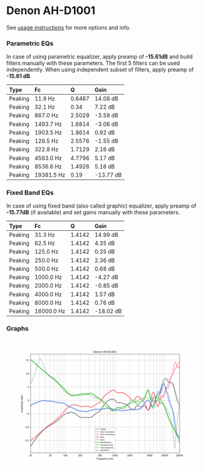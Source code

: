 # Denon AH-D1001
See [usage instructions](https://github.com/jaakkopasanen/AutoEq#usage) for more options and info.

### Parametric EQs
In case of using parametric equalizer, apply preamp of **-15.61dB** and build filters manually
with these parameters. The first 5 filters can be used independently.
When using independent subset of filters, apply preamp of **-15.61 dB**.

| Type    | Fc         |      Q | Gain      |
|:--------|:-----------|:-------|:----------|
| Peaking | 11.9 Hz    | 0.6487 | 14.08 dB  |
| Peaking | 32.1 Hz    | 0.34   | 7.22 dB   |
| Peaking | 867.0 Hz   | 2.5029 | -3.59 dB  |
| Peaking | 1493.7 Hz  | 1.6814 | -3.06 dB  |
| Peaking | 1903.5 Hz  | 1.8614 | 0.92 dB   |
| Peaking | 126.5 Hz   | 2.5576 | -1.55 dB  |
| Peaking | 322.8 Hz   | 1.7129 | 2.16 dB   |
| Peaking | 4563.0 Hz  | 4.7796 | 5.17 dB   |
| Peaking | 8536.6 Hz  | 1.4926 | 5.16 dB   |
| Peaking | 19381.5 Hz | 0.19   | -13.77 dB |

### Fixed Band EQs
In case of using fixed band (also called graphic) equalizer, apply preamp of **-15.77dB**
(if available) and set gains manually with these parameters.

| Type    | Fc         |      Q | Gain      |
|:--------|:-----------|:-------|:----------|
| Peaking | 31.3 Hz    | 1.4142 | 14.99 dB  |
| Peaking | 62.5 Hz    | 1.4142 | 4.35 dB   |
| Peaking | 125.0 Hz   | 1.4142 | 0.35 dB   |
| Peaking | 250.0 Hz   | 1.4142 | 2.36 dB   |
| Peaking | 500.0 Hz   | 1.4142 | 0.68 dB   |
| Peaking | 1000.0 Hz  | 1.4142 | -4.27 dB  |
| Peaking | 2000.0 Hz  | 1.4142 | -0.85 dB  |
| Peaking | 4000.0 Hz  | 1.4142 | 1.57 dB   |
| Peaking | 8000.0 Hz  | 1.4142 | 0.76 dB   |
| Peaking | 16000.0 Hz | 1.4142 | -18.02 dB |

### Graphs
![](./Denon%20AH-D1001.png)